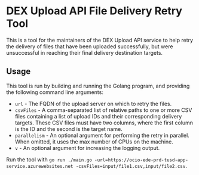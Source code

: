 # DEX Upload API File Delivery Retry Tool

This is a tool for the maintainers of the DEX Upload API service to help retry the delivery of files that have been uploaded successfully, but were unsuccessful in reaching their final delivery destination targets.

## Usage

This tool is run by building and running the Golang program, and providing the following command line arguments:

- `url` - The FQDN of the upload server on which to retry the files.
- `csvFiles` - A comma-separated list of relative paths to one or more CSV files containing a list of upload IDs and their corresponding delivery targets. These CSV files must have two columns, where the first column is the ID and the second is the target name.
- `parallelism` - An optional argument for performing the retry in parallel. When omitted, it uses the max number of CPUs on the machine.
- `v` - An optional argument for increasing the logging output.

Run the tool with `go run ./main.go -url=https://ocio-ede-prd-tusd-app-service.azurewebsites.net -csvFiles=input/file1.csv,input/file2.csv`.